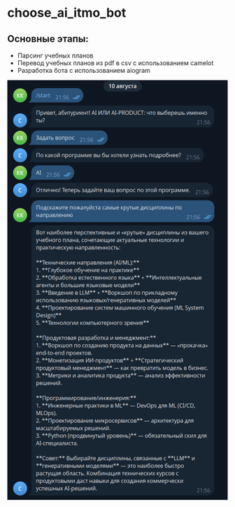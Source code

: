# choose_ai_itmo_bot

## Основные этапы:
- Парсинг учебных планов 
- Перевод учебных планов из pdf в csv с использованием camelot
- Разработка бота с использованием aiogram

![alt text](./source/image.png)